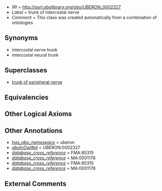  * *IRI* = http://purl.obolibrary.org/obo/UBERON_0002327
 * *Label* = trunk of intercostal nerve
 * *Comment* = This class was created automatically from a combination of ontologies

## Synonyms

 * intercostal nerve trunk
 * intercostal neural trunk

## Superclasses

 * [trunk of peripheral nerve](../../UBERON/47/UBERON_0001147.md)

## Equivalencies


## Other Logical Axioms


## Other Annotations

 * *[has_obo_namespace](../../ce/oboInOwl#hasOBONamespace.md)* = uberon
 * *[oboInOwl#id](../../id/oboInOwl#id.md)* = UBERON:0002327
 * *[database_cross_reference](../../ef/oboInOwl#hasDbXref.md)* = FMA:85315
 * *[database_cross_reference](../../ef/oboInOwl#hasDbXref.md)* = MA:0001176
 * *[database_cross_reference](../../ef/oboInOwl#hasDbXref.md)* = FMA:85315
 * *[database_cross_reference](../../ef/oboInOwl#hasDbXref.md)* = MA:0001176

## External Comments

